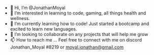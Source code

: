 - 👋 Hi, I’m @JonathanMoyal
- 👀 I’m interested in learning to code, gaming, all things health and wellness.
- 🌱 I’m currently learning how to code! Just started a bootcamp and excited to learn new languages. 
- 💞️ I’m looking to collaborate on any projects that will help me grow
- 📫 How to reach me ... Feel free to connect with me on discord Jonathan_Moyal #8219 or moyal.jonathan@gmail.com

<!---
JonathanMoyal/JonathanMoyal is a ✨ special ✨ repository because its `README.md` (this file) appears on your GitHub profile.
You can click the Preview link to take a look at your changes.
--->
